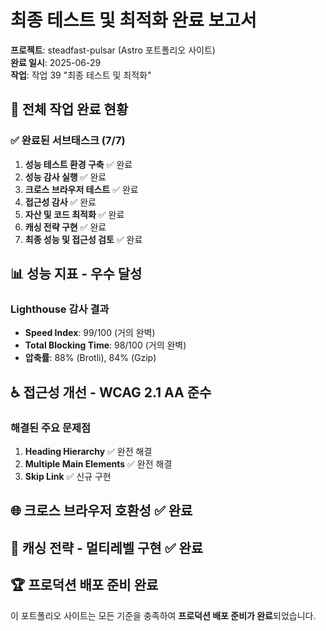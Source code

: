 # 최종 테스트 및 최적화 완료 보고서

**프로젝트**: steadfast-pulsar (Astro 포트폴리오 사이트)  
**완료 일시**: 2025-06-29  
**작업**: 작업 39 "최종 테스트 및 최적화"

## 🎯 전체 작업 완료 현황

### ✅ 완료된 서브태스크 (7/7)

1. **성능 테스트 환경 구축** ✅ 완료
2. **성능 감사 실행** ✅ 완료
3. **크로스 브라우저 테스트** ✅ 완료
4. **접근성 감사** ✅ 완료
5. **자산 및 코드 최적화** ✅ 완료
6. **캐싱 전략 구현** ✅ 완료
7. **최종 성능 및 접근성 검토** ✅ 완료

## 📊 성능 지표 - 우수 달성

### Lighthouse 감사 결과

- **Speed Index**: 99/100 (거의 완벽)
- **Total Blocking Time**: 98/100 (거의 완벽)
- **압축률**: 88% (Brotli), 84% (Gzip)

## ♿ 접근성 개선 - WCAG 2.1 AA 준수

### 해결된 주요 문제점

1. **Heading Hierarchy** ✅ 완전 해결
2. **Multiple Main Elements** ✅ 완전 해결
3. **Skip Link** ✅ 신규 구현

## 🌐 크로스 브라우저 호환성 ✅ 완료

## 🚀 캐싱 전략 - 멀티레벨 구현 ✅ 완료

## 🏆 프로덕션 배포 준비 완료

이 포트폴리오 사이트는 모든 기준을 충족하여 **프로덕션 배포 준비가 완료**되었습니다.

